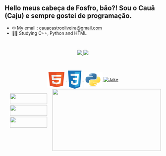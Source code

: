 ## Hello meus cabeça de Fosfro, bão?! Sou o Cauã (Caju) e sempre gostei de programação.


- ✉ My email : cauacastrooliveira@gmail.com
- 👨‍💻 Studying C++, Python and HTML 

##

 <br>

<div align="center">
  <a href="https://github.com/Piochidafa">
  <img height="140em" src="https://github-readme-stats.vercel.app/api?username=Piochidafa&show_icons=true&theme=dark&include_all_commits=true&count_private=true"/>
  <img height="140em" src="https://github-readme-stats.vercel.app/api/top-langs/?username=Piochidafa&layout=compact&langs_count=7&theme=dark"/>
</div>

  ##
 <div align="center"> 
  <div style="display: inline_block"><br>

  <img align="center" alt="Cauã-html" height="50" width="60" src="https://raw.githubusercontent.com/devicons/devicon/master/icons/html5/html5-original.svg">
  <img align="center" alt="Cauã-CSS" height="60" width="50" src="https://raw.githubusercontent.com/devicons/devicon/master/icons/css3/css3-original.svg">
  
  <img align="center" alt="Cauã-Python" height="50" width="60" src="https://raw.githubusercontent.com/devicons/devicon/master/icons/python/python-original.svg">
  <img align="center" alt="Jake" height="50" width="60" src="https://img.icons8.com/doodle/344/jake.svg">
  <img align="right" src="https://c.tenor.com/jNi9LjM-dAQAAAAC/fire-force-anime.gif" height="200" width="350"> 

 </div> 
</div>  
  

 <div align="center"> 
   <div style="display: inline_block">

   <p align="center">

   <a href="https://www.instagram.com/c44ju_/" target="_blank"/><img src="https://img.shields.io/badge/-Instagram-%23E4405F?style=for-the-badge&logo=instagram&logoColor=white" target="_blank" height="35" width="120" ></a>	  
   <a href = "cauacastrooliveira@gmail.com"><img src="https://img.shields.io/badge/-Gmail-%23333?style=for-the-badge&logo=gmail&logoColor=white" target="_blank" height="35" width="120"></a>
   <a href="https://www.linkedin.com/in/cauã-carvalho-339527230/" target="_blank"><img src="https://img.shields.io/badge/-LinkedIn-%230077B5?style=for-the-badge&logo=linkedin&logoColor=white" target="_blank" height="35" width="120"></a> 


   </p>





  </div>
</div>

##
